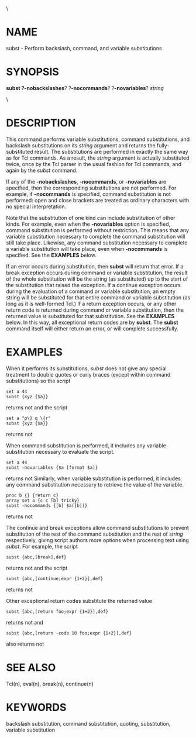 \

# NAME

subst - Perform backslash, command, and variable substitutions

# SYNOPSIS

**subst **?**-nobackslashes**? ?**-nocommands**? ?**-novariables**?
*string*

\

# DESCRIPTION

This command performs variable substitutions, command substitutions, and
backslash substitutions on its *string* argument and returns the
fully-substituted result. The substitutions are performed in exactly the
same way as for Tcl commands. As a result, the *string* argument is
actually substituted twice, once by the Tcl parser in the usual fashion
for Tcl commands, and again by the *subst* command.

If any of the **-nobackslashes**, **-nocommands**, or **-novariables**
are specified, then the corresponding substitutions are not performed.
For example, if **-nocommands** is specified, command substitution is
not performed: open and close brackets are treated as ordinary
characters with no special interpretation.

Note that the substitution of one kind can include substitution of other
kinds. For example, even when the **-novariables** option is specified,
command substitution is performed without restriction. This means that
any variable substitution necessary to complete the command substitution
will still take place. Likewise, any command substitution necessary to
complete a variable substitution will take place, even when
**-nocommands** is specified. See the **EXAMPLES** below.

If an error occurs during substitution, then **subst** will return that
error. If a break exception occurs during command or variable
substitution, the result of the whole substitution will be the string
(as substituted) up to the start of the substitution that raised the
exception. If a continue exception occurs during the evaluation of a
command or variable substitution, an empty string will be substituted
for that entire command or variable substitution (as long as it is
well-formed Tcl.) If a return exception occurs, or any other return code
is returned during command or variable substitution, then the returned
value is substituted for that substitution. See the **EXAMPLES** below.
In this way, all exceptional return codes are by **subst**. The
**subst** command itself will either return an error, or will complete
successfully.

# EXAMPLES

When it performs its substitutions, *subst* does not give any special
treatment to double quotes or curly braces (except within command
substitutions) so the script

    set a 44
    subst {xyz {$a}}

returns not and the script

    set a "p\} q \{r"
    subst {xyz {$a}}

returns not

When command substitution is performed, it includes any variable
substitution necessary to evaluate the script.

    set a 44
    subst -novariables {$a [format $a]}

returns not Similarly, when variable substitution is performed, it
includes any command substitution necessary to retrieve the value of the
variable.

    proc b {} {return c}
    array set a {c c [b] tricky}
    subst -nocommands {[b] $a([b])}

returns not

The continue and break exceptions allow command substitutions to prevent
substitution of the rest of the command substitution and the rest of
*string* respectively, giving script authors more options when
processing text using *subst*. For example, the script

    subst {abc,[break],def}

returns not and the script

    subst {abc,[continue;expr {1+2}],def}

returns not

Other exceptional return codes substitute the returned value

    subst {abc,[return foo;expr {1+2}],def}

returns not and

    subst {abc,[return -code 10 foo;expr {1+2}],def}

also returns not

# SEE ALSO

Tcl(n), eval(n), break(n), continue(n)

# KEYWORDS

backslash substitution, command substitution, quoting, substitution,
variable substitution
